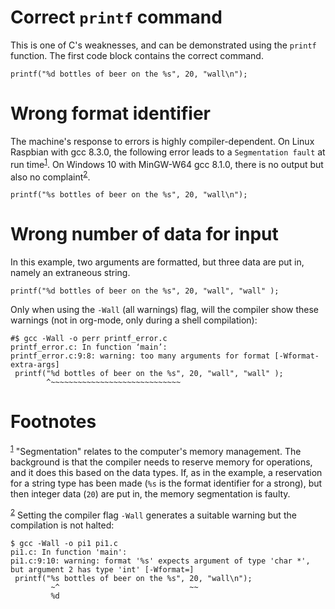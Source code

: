 

# Correct `printf` command

This is one of C's weaknesses, and can be demonstrated using the
`printf` function. The first code block contains the correct
command.

    printf("%d bottles of beer on the %s", 20, "wall\n");


# Wrong format identifier

The machine's response to errors is highly compiler-dependent. On
Linux Raspbian with gcc 8.3.0, the following error leads to a
`Segmentation fault` at run time<sup><a id="fnr.1" class="footref" href="#fn.1">1</a></sup>. On Windows 10 with MinGW-W64
gcc 8.1.0, there is no output but also no complaint<sup><a id="fnr.2" class="footref" href="#fn.2">2</a></sup>.

    printf("%s bottles of beer on the %s", 20, "wall\n");


# Wrong number of data for input

In this example, two arguments are formatted, but three data are put
in, namely an extraneous string.

    printf("%d bottles of beer on the %s", 20, "wall", "wall" );

Only when using the `-Wall` (all warnings) flag, will the compiler
show these warnings (not in org-mode, only during a shell
compilation):

    #$ gcc -Wall -o perr printf_error.c
    printf_error.c: In function ‘main’:
    printf_error.c:9:8: warning: too many arguments for format [-Wformat-extra-args]
     printf("%d bottles of beer on the %s", 20, "wall", "wall" );
            ^~~~~~~~~~~~~~~~~~~~~~~~~~~~~~


# Footnotes

<sup><a id="fn.1" href="#fnr.1">1</a></sup> "Segmentation" relates to the computer's memory management. The
background is that the compiler needs to reserve memory for
operations, and it does this based on the data types. If, as in the
example, a reservation for a string type has been made (`%s` is the
format identifier for a strong), but then integer data (`20`) are put
in, the memory segmentation is faulty.

<sup><a id="fn.2" href="#fnr.2">2</a></sup> Setting the compiler flag `-Wall` generates a suitable warning
but the compilation is not halted:

    $ gcc -Wall -o pi1 pi1.c 
    pi1.c: In function 'main':
    pi1.c:9:10: warning: format '%s' expects argument of type 'char *', but argument 2 has type 'int' [-Wformat=]
     printf("%s bottles of beer on the %s", 20, "wall\n");
             ~^                             ~~
             %d
